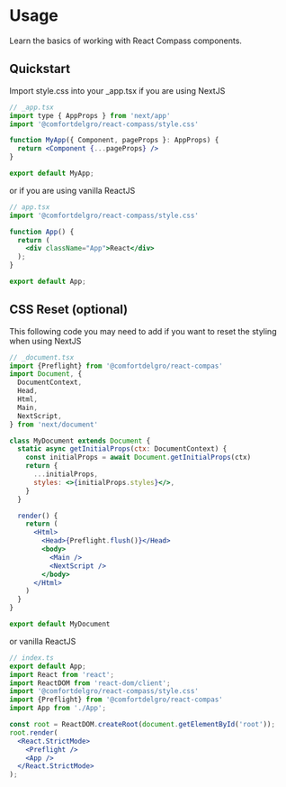 # Usage

<p class="description">Learn the basics of working with React Compass components.</p>

## Quickstart

Import style.css into your _app.tsx if you are using NextJS

```jsx
// _app.tsx
import type { AppProps } from 'next/app'
import '@comfortdelgro/react-compass/style.css'

function MyApp({ Component, pageProps }: AppProps) {
  return <Component {...pageProps} />
}

export default MyApp;
```

or if you are using vanilla ReactJS

```jsx
// app.tsx
import '@comfortdelgro/react-compass/style.css'

function App() {
  return (
    <div className="App">React</div>
  );
}

export default App;
```

## CSS Reset (optional)

This following code you may need to add if you want to reset the styling when using NextJS

```jsx
// _document.tsx
import {Preflight} from '@comfortdelgro/react-compas'
import Document, {
  DocumentContext,
  Head,
  Html,
  Main,
  NextScript,
} from 'next/document'

class MyDocument extends Document {
  static async getInitialProps(ctx: DocumentContext) {
    const initialProps = await Document.getInitialProps(ctx)
    return {
      ...initialProps,
      styles: <>{initialProps.styles}</>,
    }
  }

  render() {
    return (
      <Html>
        <Head>{Preflight.flush()}</Head>
        <body>
          <Main />
          <NextScript />
        </body>
      </Html>
    )
  }
}

export default MyDocument
```

or vanilla ReactJS

```jsx
// index.ts
export default App;
import React from 'react';
import ReactDOM from 'react-dom/client';
import '@comfortdelgro/react-compass/style.css'
import {Preflight} from '@comfortdelgro/react-compas'
import App from './App';

const root = ReactDOM.createRoot(document.getElementById('root'));
root.render(
  <React.StrictMode>
    <Preflight />
    <App />
  </React.StrictMode>
);
```
